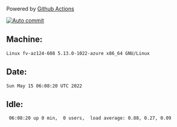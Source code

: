 Powered by [Github Actions](https://github.com/features/actions)

[![Auto commit](https://github.com/gyfary/workstation/workflows/Auto%20commit/badge.svg)](https://github.com/gyfary/workstation/actions?query=workflow%3A%22Auto+commit%22)

## Machine:
```
Linux fv-az124-608 5.13.0-1022-azure x86_64 GNU/Linux
```
## Date:
```
Sun May 15 06:08:20 UTC 2022
```
## Idle:
```
 06:08:20 up 0 min,  0 users,  load average: 0.88, 0.27, 0.09
```

